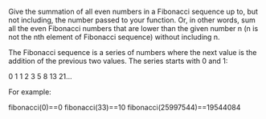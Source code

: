 Give the summation of all even numbers in a Fibonacci sequence up to, but not including, the number passed to your function. Or, in other words, sum all the even Fibonacci numbers that are lower than the given number n (n is not the nth element of Fibonacci sequence) without including n.

The Fibonacci sequence is a series of numbers where the next value is the addition of the previous two values. The series starts with 0 and 1:

0 1 1 2 3 5 8 13 21...

For example:

fibonacci(0)==0
fibonacci(33)==10
fibonacci(25997544)==19544084